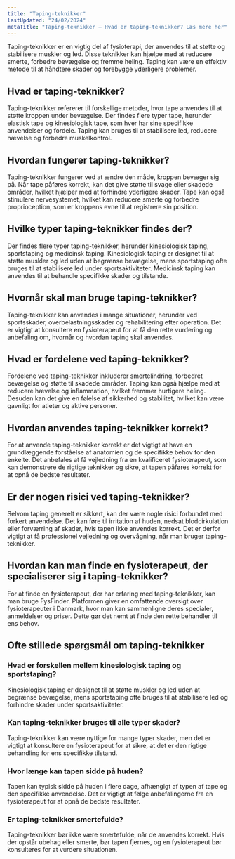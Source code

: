 ```yaml
---
title: "Taping-teknikker"
lastUpdated: "24/02/2024"
metaTitle: "Taping-teknikker – Hvad er taping-teknikker? Læs mere her"
---
```


Taping-teknikker er en vigtig del af fysioterapi, der anvendes til at støtte og stabilisere muskler og led. Disse teknikker kan hjælpe med at reducere smerte, forbedre bevægelse og fremme heling. Taping kan være en effektiv metode til at håndtere skader og forebygge yderligere problemer.

## Hvad er taping-teknikker?

Taping-teknikker refererer til forskellige metoder, hvor tape anvendes til at støtte kroppen under bevægelse. Der findes flere typer tape, herunder elastisk tape og kinesiologisk tape, som hver har sine specifikke anvendelser og fordele. Taping kan bruges til at stabilisere led, reducere hævelse og forbedre muskelkontrol.

## Hvordan fungerer taping-teknikker?

Taping-teknikker fungerer ved at ændre den måde, kroppen bevæger sig på. Når tape påføres korrekt, kan det give støtte til svage eller skadede områder, hvilket hjælper med at forhindre yderligere skader. Tape kan også stimulere nervesystemet, hvilket kan reducere smerte og forbedre proprioception, som er kroppens evne til at registrere sin position.

## Hvilke typer taping-teknikker findes der?

Der findes flere typer taping-teknikker, herunder kinesiologisk taping, sportstaping og medicinsk taping. Kinesiologisk taping er designet til at støtte muskler og led uden at begrænse bevægelse, mens sportstaping ofte bruges til at stabilisere led under sportsaktiviteter. Medicinsk taping kan anvendes til at behandle specifikke skader og tilstande.

## Hvornår skal man bruge taping-teknikker?

Taping-teknikker kan anvendes i mange situationer, herunder ved sportsskader, overbelastningsskader og rehabilitering efter operation. Det er vigtigt at konsultere en fysioterapeut for at få den rette vurdering og anbefaling om, hvornår og hvordan taping skal anvendes.

## Hvad er fordelene ved taping-teknikker?

Fordelene ved taping-teknikker inkluderer smertelindring, forbedret bevægelse og støtte til skadede områder. Taping kan også hjælpe med at reducere hævelse og inflammation, hvilket fremmer hurtigere heling. Desuden kan det give en følelse af sikkerhed og stabilitet, hvilket kan være gavnligt for atleter og aktive personer.

## Hvordan anvendes taping-teknikker korrekt?

For at anvende taping-teknikker korrekt er det vigtigt at have en grundlæggende forståelse af anatomien og de specifikke behov for den enkelte. Det anbefales at få vejledning fra en kvalificeret fysioterapeut, som kan demonstrere de rigtige teknikker og sikre, at tapen påføres korrekt for at opnå de bedste resultater.

## Er der nogen risici ved taping-teknikker?

Selvom taping generelt er sikkert, kan der være nogle risici forbundet med forkert anvendelse. Det kan føre til irritation af huden, nedsat blodcirkulation eller forværring af skader, hvis tapen ikke anvendes korrekt. Det er derfor vigtigt at få professionel vejledning og overvågning, når man bruger taping-teknikker.

## Hvordan kan man finde en fysioterapeut, der specialiserer sig i taping-teknikker?

For at finde en fysioterapeut, der har erfaring med taping-teknikker, kan man bruge FysFinder. Platformen giver en omfattende oversigt over fysioterapeuter i Danmark, hvor man kan sammenligne deres specialer, anmeldelser og priser. Dette gør det nemt at finde den rette behandler til ens behov.

## Ofte stillede spørgsmål om taping-teknikker

### Hvad er forskellen mellem kinesiologisk taping og sportstaping?

Kinesiologisk taping er designet til at støtte muskler og led uden at begrænse bevægelse, mens sportstaping ofte bruges til at stabilisere led og forhindre skader under sportsaktiviteter.

### Kan taping-teknikker bruges til alle typer skader?

Taping-teknikker kan være nyttige for mange typer skader, men det er vigtigt at konsultere en fysioterapeut for at sikre, at det er den rigtige behandling for ens specifikke tilstand.

### Hvor længe kan tapen sidde på huden?

Tapen kan typisk sidde på huden i flere dage, afhængigt af typen af tape og den specifikke anvendelse. Det er vigtigt at følge anbefalingerne fra en fysioterapeut for at opnå de bedste resultater.

### Er taping-teknikker smertefulde?

Taping-teknikker bør ikke være smertefulde, når de anvendes korrekt. Hvis der opstår ubehag eller smerte, bør tapen fjernes, og en fysioterapeut bør konsulteres for at vurdere situationen.